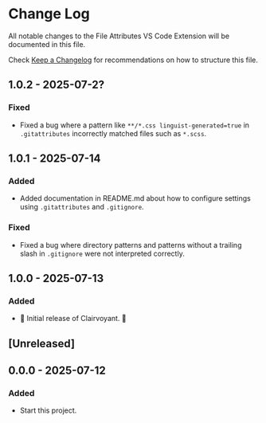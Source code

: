 # Change Log

All notable changes to the File Attributes VS Code Extension will be documented in this file.

Check [Keep a Changelog](http://keepachangelog.com/) for recommendations on how to structure this file.

## 1.0.2 - 2025-07-2?

### Fixed

- Fixed a bug where a pattern like `**/*.css linguist-generated=true` in `.gitattributes` incorrectly matched files such as `*.scss`.

## 1.0.1 - 2025-07-14

### Added

- Added documentation in README.md about how to configure settings using `.gitattributes` and `.gitignore`.

### Fixed

- Fixed a bug where directory patterns and patterns without a trailing slash in `.gitignore` were not interpreted correctly.

## 1.0.0 - 2025-07-13

### Added

- 🎊 Initial release of Clairvoyant. 🎉

## [Unreleased]

## 0.0.0 - 2025-07-12

### Added

- Start this project.

